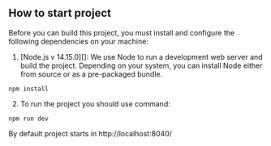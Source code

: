 
## How to start project

Before you can build this project, you must install and configure the following dependencies on your machine:

1. [Node.js v 14.15.0][]: We use Node to run a development web server and build the project.
   Depending on your system, you can install Node either from source or as a pre-packaged bundle.

```
npm install
```

2. To run the project you should use command:
```
npm run dev
```

By default project starts in http://localhost:8040/
